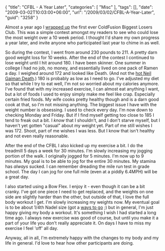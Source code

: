 {
	"title": "CFBL - A Year Later",
	"categories": [
		"Misc"
	],
	"tags": [],
	"date": "2009-03-02T10:03:00+06:00",
	"url": "/2009/03/02/CFBL-A-Year-Later",
	"guid": "3258"
}

Almost a year ago I <a href="http://www.raymondcamden.com/index.cfm/2008/3/20/CFBL--Week-10--The-End">wrapped up</a> the first ever ColdFusion Biggest Losers Club. This was a simple contest amongst my readers to see who could lose the most weight over a 10 week period. I thought I'd share my own progress a year later, and invite anyone who participated last year to chime in as well.
<!--more-->
So during the contest, I went from around 230 pounds to 211. A pretty darn good weight loss for 10 weeks. After the end of the contest I continued to lose weight until I hit around 180. I have been skinner. One summer in college I had no job, no money, and essentially lived on one pack of Ramen a day. I weighed around 172 and looked like Death. (And not the <a href="http://images2.ggl.com/articles/5522/death.jpg">hot Neil Gaiman Death</a>.) 180 is probably as low as I need to go. I've adjusted my diet so that while I try to eat well, I'm not so worried about my calories anymore. I've found that with my increased exercise, I can almost eat anything I want, but a lot of foods I used to enjoy simply make me feel like crap. Especially certain fried foods. My wife cooks pretty healthy though and is a darn good cook at that, so I'm not missing anything. The biggest issue I have with the weight number is obsessing. I used to check every day. I'm now down to checking Monday and Friday. But if I find myself getting too close to 185 I tend to freak out a bit. I <i>know</i> that I shouldn't, and I don't starve myself, but I haven't yet gotten "casual" about my weight yet. Part of me still wishes I was 172. Shoot, part of me wishes I was less. But I know that isn't healthy and not even really reasonable. 

After the end of the CFBL I also kicked up my exercise a bit. I do the treadmill 5 days a week for 30 minutes. I'm slowly increasing my jogging portion of the walk. I originally jogged for 5 minutes. I'm now up to 9 minutes. My goal is to be able to jog for the entire 30 minutes. My stamina has <i>always</i> sucked. I can remember dreading the mile run test in grade school. The day I can jog for one full mile (even at a piddly 6.4MPH) will be a great day.

I also started using a Bow Flex. I enjoy it - even though it can be a bit cranky. I've got one piece I need to get replaced, and the weights on one side are slightly harder than the other, but outside of that, I love the full body workout I get. I'm slowly increasing my weights now. My eventual goal is to be about 1/4th Nadel size (got a <a href="http://picasaweb.google.com/bennadel/NYCFUGRaymondCamdenOnMasteringTheArtOfAJAXDevelopmentUsingColdFusion#5291247846084383170">ways to go</a> ;) but in general, I'm just happy giving my body a workout. It's something I wish I had started a long time ago. I always new exercise was good of course, but until you make it a part of your life you don't really appreciate it. On days I have to miss my exercise I feel 'off' all day.

Anyway, all in all, I'm extremely happy with the changes to my body and my life in general. I'd love to hear how other participants are doing.